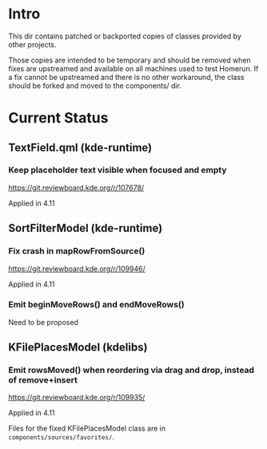 # Intro

This dir contains patched or backported copies of classes provided by other
projects.

Those copies are intended to be temporary and should be removed when fixes are
upstreamed and available on all machines used to test Homerun. If a fix cannot
be upstreamed and there is no other workaround, the class should be forked and
moved to the components/ dir.

# Current Status

## TextField.qml (kde-runtime)

### Keep placeholder text visible when focused and empty
<https://git.reviewboard.kde.org/r/107678/>

Applied in 4.11

## SortFilterModel (kde-runtime)

### Fix crash in mapRowFromSource()
<https://git.reviewboard.kde.org/r/109946/>

Applied in 4.11

### Emit beginMoveRows() and endMoveRows()

Need to be proposed

## KFilePlacesModel (kdelibs)

### Emit rowsMoved() when reordering via drag and drop, instead of remove+insert
<https://git.reviewboard.kde.org/r/109935/>

Applied in 4.11

Files for the fixed KFilePlacesModel class are in `components/sources/favorites/`.
